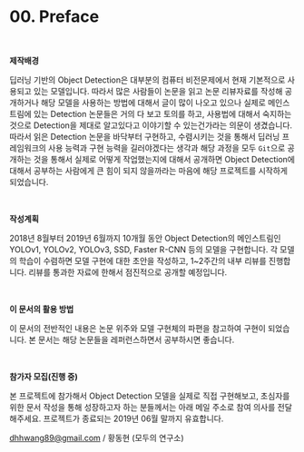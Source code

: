 # 00. Preface

​    

**제작배경**

딥러닝 기반의 Object Detection은 대부분의 컴퓨터 비전문제에서 현재 기본적으로 사용되고 있는 모델입니다. 따라서 많은 사람들이 논문을 읽고 논문 리뷰자료를 작성해 공개하거나 해당 모델을 사용하는 방법에 대해서 글이 많이 나오고 있으나 실제로 메인스트림에 있는 Detection 논문들은 거의 다 보고 토의를 하고, 사용법에 대해서 숙지하는 것으로 Detection을 제대로 알고있다고 이야기할 수 있는건가라는 의문이 생겼습니다. 따라서 읽은 Detection 논문을 바닥부터 구현하고, 수렴시키는 것을 통해서 딥러닝 프레임워크의 사용 능력과 구현 능력을 길러야겠다는 생각과 해당 과정을 모두 `Git`으로 공개하는 것을 통해서 실제로 어떻게 작업했는지에 대해서 공개하면 Object Detection에 대해서 공부하는 사람에게 큰 힘이 되지 않을까라는 마음에 해당 프로젝트를 시작하게 되었습니다.

​    

**작성계획**

2018년 8월부터 2019년 6월까지 10개월 동안 Object Detection의 메인스트림인 YOLOv1, YOLOv2, YOLOv3, SSD, Faster R-CNN 등의 모델을 구현합니다. 각 모델의 학습이 수렴하면 모델 구현에 대한 초안을 작성하고, 1~2주간의 내부 리뷰를 진행합니다. 리뷰를 통과한 자료에 한해서 점진적으로 공개할 예정입니다. 

​    

**이 문서의 활용 방법**

이 문서의 전반적인 내용은 논문 위주와 모델 구현체의 파편을 참고하여 구현이 되었습니다. 본 문서는 해당 논문들을 레퍼런스하면서 공부하시면 좋습니다.

​    

**참가자 모집(진행 중)**

본 프로젝트에 참가해서 Object Detection 모델을 실제로 직접 구현해보고, 초심자를 위한 문서 작성을 통해 성장하고자 하는 분들께서는 아래 메일 주소로 참여 의사를 전달해주세요. 프로젝트가 종료되는 2019년 06월 말까지 유효합니다.



dhhwang89@gmail.com / 황동현 (모두의 연구소)
